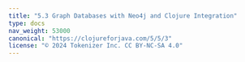 ```yaml
---
title: "5.3 Graph Databases with Neo4j and Clojure Integration"
type: docs
nav_weight: 53000
canonical: "https://clojureforjava.com/5/5/3"
license: "© 2024 Tokenizer Inc. CC BY-NC-SA 4.0"
---
```

